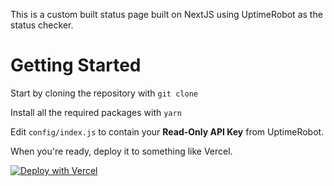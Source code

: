 This is a custom built status page built on NextJS using UptimeRobot as the status checker.

# Getting Started

Start by cloning the repository with `git clone`

Install all the required packages with `yarn`

Edit `config/index.js` to contain your **Read-Only API Key** from UptimeRobot.

When you're ready, deploy it to something like Vercel.

[![Deploy with Vercel](https://vercel.com/button)](https://vercel.com/new/project?template=https://github.com/ACPixel/UptimeRobot-NextJS)
